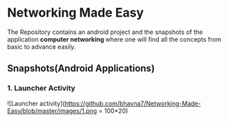 # Networking Made Easy

The Repository contains an android project and the snapshots of the application  <b>computer networking </b> where one will find all the concepts from basic to advance easily.

## Snapshots(Android Applications)

### <b>1. Launcher Activity </b>

![Launcher activity](https://github.com/bhavna7/Networking-Made-Easy/blob/master/images/1.png = 100*20)




